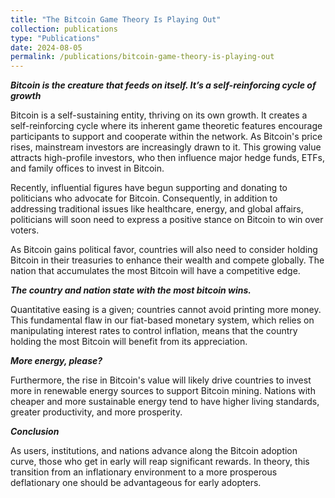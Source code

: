 ```yaml
---
title: "The Bitcoin Game Theory Is Playing Out"
collection: publications
type: "Publications"
date: 2024-08-05
permalink: /publications/bitcoin-game-theory-is-playing-out
---
```


**_Bitcoin is the creature that feeds on itself. It’s a self-reinforcing cycle of growth_**

Bitcoin is a self-sustaining entity, thriving on its own growth. It creates a self-reinforcing cycle where its inherent game theoretic features encourage participants to support and cooperate within the network. As Bitcoin's price rises, mainstream investors are increasingly drawn to it. This growing value attracts high-profile investors, who then influence major hedge funds, ETFs, and family offices to invest in Bitcoin.

Recently, influential figures have begun supporting and donating to politicians who advocate for Bitcoin. Consequently, in addition to addressing traditional issues like healthcare, energy, and global affairs, politicians will soon need to express a positive stance on Bitcoin to win over voters.

As Bitcoin gains political favor, countries will also need to consider holding Bitcoin in their treasuries to enhance their wealth and compete globally. The nation that accumulates the most Bitcoin will have a competitive edge.

**_The country and nation state with the most bitcoin wins._**

Quantitative easing is a given; countries cannot avoid printing more money. This fundamental flaw in our fiat-based monetary system, which relies on manipulating interest rates to control inflation, means that the country holding the most Bitcoin will benefit from its appreciation.

**_More energy, please?_**

Furthermore, the rise in Bitcoin's value will likely drive countries to invest more in renewable energy sources to support Bitcoin mining. Nations with cheaper and more sustainable energy tend to have higher living standards, greater productivity, and more prosperity.

**_Conclusion_**

As users, institutions, and nations advance along the Bitcoin adoption curve, those who get in early will reap significant rewards. In theory, this transition from an inflationary environment to a more prosperous deflationary one should be advantageous for early adopters.
